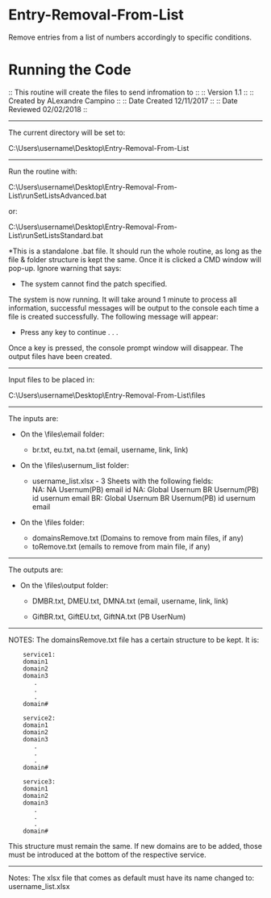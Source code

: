 # Entry-Removal-From-List
Remove entries from a list of numbers accordingly to specific conditions.


# Running the Code
:: This routine will create the files to send infromation to ::
::  Version 1.1 :: 
::  Created by ALexandre Campino :: 
::  Date Created 12/11/2017 :: 
::  Date Reviewed 02/02/2018 :: 

_________________________________________________________________________________________________________________

The current directory will be set to:

C:\Users\username\Desktop\Entry-Removal-From-List

-----------------------------------------------------------------------------------------------------------------
Run the routine with:

C:\Users\username\Desktop\Entry-Removal-From-List\runSetListsAdvanced.bat

or:

C:\Users\username\Desktop\Entry-Removal-From-List\runSetListsStandard.bat

*This is a standalone .bat file. It should run the whole routine, as long as the file & folder structure is 
kept the same. Once it is clicked a CMD window will pop-up. Ignore warning that says:

- The system cannot find the patch specified.

The system is now running. It will take around 1 minute to process all information, successful messages will
be output to the console each time a file is created successfully. The following message will appear:

- Press any key to continue . . .

Once a key is pressed, the console prompt window will disappear. The output files have been created.

_________________________________________________________________________________________________________________

Input files to be placed in:

C:\Users\username\Desktop\Entry-Removal-From-List\files

----------------------------------------------------------------------------------------------------------------
The inputs are:

- On the \files\email folder:
	- br.txt, eu.txt, na.txt (email, username, link, link)

- On the \files\usernum_list folder:
	- username_list.xlsx - 3 Sheets with the following fields:	
					NA: NA Usernum(PB)	email	id
					NA: Global Usernum	BR Usernum(PB)	id	usernum	email
					BR: Global Usernum	BR Usernum(PB)	id	usernum	email
			


- On the \files folder:
	- domainsRemove.txt (Domains to remove from main files, if any)
	- toRemove.txt	(emails to remove from main file, if any)
----------------------------------------------------------------------------------------------------------------
The outputs are:

- On the \files\output folder:

	- DMBR.txt, DMEU.txt, DMNA.txt (email, username, link, link)

	- GiftBR.txt, GiftEU.txt, GiftNA.txt (PB UserNum)
_________________________________________________________________________________________________________________

NOTES: The domainsRemove.txt file has a certain structure to be kept. It is:
		
		service1:
		domain1
		domain2
		domain3
		   .
		   .
		   .
		domain#

		service2:
		domain1
		domain2
		domain3
		   .
		   .
		   .
		domain#

		service3:
		domain1
		domain2
		domain3
		   .
		   .
		   .
		domain#

This structure must remain the same. If new domains are to be added, those must be introduced at the bottom 
of the respective service.

----------------------------------------------------------------------------------------------------------------

Notes: The xlsx file that comes as default must have its name changed to: username_list.xlsx
